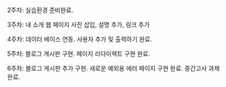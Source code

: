 2주차: 실습환경 준비완료.

3주차: 내 소개 웹 페이지 사진 삽입, 설명 추가, 링크 추가

4주차: 데이터 베이스 연동. 사용자 추가 및 출력하기 완료.

5주차: 블로그 게시판 구현. 페이지 리다이렉트 구현 완료.

6주차: 블로그 게시판 추가 구현. 새로운 예외용 에러 페이지 구현 완료. 중간고사 과제 완료.